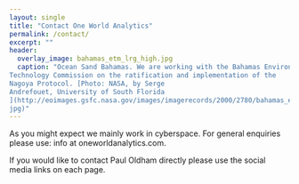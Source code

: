 ```yaml
---
layout: single
title: "Contact One World Analytics"
permalink: /contact/
excerpt: ""
header:
  overlay_image: bahamas_etm_lrg_high.jpg
  caption: "Ocean Sand Bahamas. We are working with the Bahamas Environment, Science and
Technology Commission on the ratification and implementation of the
Nagoya Protocol. [Photo: NASA, by Serge
Andrefouet, University of South Florida
](http://eoimages.gsfc.nasa.gov/images/imagerecords/2000/2780/bahamas_etm_lrg.
jpg)"
---
```


As you might expect we mainly work in cyberspace. For general enquiries please use: info at oneworldanalytics.com.

If you would like to contact Paul Oldham directly please use the social media
links on each page.
